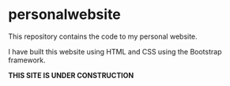 # personalwebsite
This repository contains the code to my personal website.

I have built this website using HTML and CSS using the Bootstrap framework.

**THIS SITE IS UNDER CONSTRUCTION**
